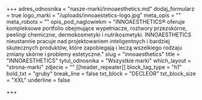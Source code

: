 +++
adres_odnosnika = "nasze-marki/innoaesthetics.md"
dodaj_formularz = true
logo_marki = "/uploads/innoaestetics-logo.jpg"
meta_opis = ""
meta_robots = ""
opis_pod_naglowiekm = "INNOAESTHETICS® oferuje kompleksowe portfolio obejmujące wypełniacze, roztwory przezskórne, peelingi chemiczne, dermokosmetyki i nutrikosmetyki. INNOAESTHETICS nieustannie pracuje nad projektowaniem inteligentnych i bardziej skutecznych produktów, które zapobiegają i leczą wszelkiego rodzaju zmiany skórne i problemy estetyczne."
slug = "innoaesthetics"
title = "INNOAESTHETICS"
tytul_odnosnika = "Wszystkie marki"
which_layout = "strona-marki"
zdjecie = ""
[[header_repeater]]
block_tag_type = "h1"
bold_txt = "gruby"
break_line = false
txt_block = "DECLEOR"
txt_block_size = "XXL"
underline = false

+++
